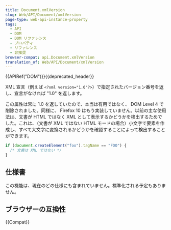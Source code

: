 ```yaml
---
title: Document.xmlVersion
slug: Web/API/Document/xmlVersion
page-type: web-api-instance-property
tags:
  - API
  - DOM
  - DOM リファレンス
  - プロパティ
  - リファレンス
  - 非推奨
browser-compat: api.Document.xmlVersion
translation_of: Web/API/Document/xmlVersion
---
```

{{APIRef("DOM")}}{{deprecated_header}}

XML 宣言（例えば `<?xml version="1.0"?>`）で指定されたバージョン番号を返し、宣言がなければ "1.0" を返します。

この属性は常に 1.0 を返していたので、本当は有用ではなく、 DOM Level 4 で削除されました。同様に、 Firefox 10 はもう実装していません。以前の主な使用法は、文書が HTML ではなく XML として表示するかどうかを検出するためでした。これは、（文書が XML ではない HTML モードの場合）小文字で要素を作成し、すべて大文字に変換されるかどうかを確認することによって検出することができます。

```js
if (document.createElement("foo").tagName == "FOO") {
  /* 文書は XML ではない */
}
```

## 仕様書

この機能は、現在のどの仕様にも含まれていません。標準化される予定もありません。

## ブラウザーの互換性

{{Compat}}
